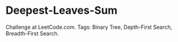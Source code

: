 # Deepest-Leaves-Sum
Challenge at LeetCode.com. Tags: Binary Tree, Depth-First Search, Breadth-First Search.

